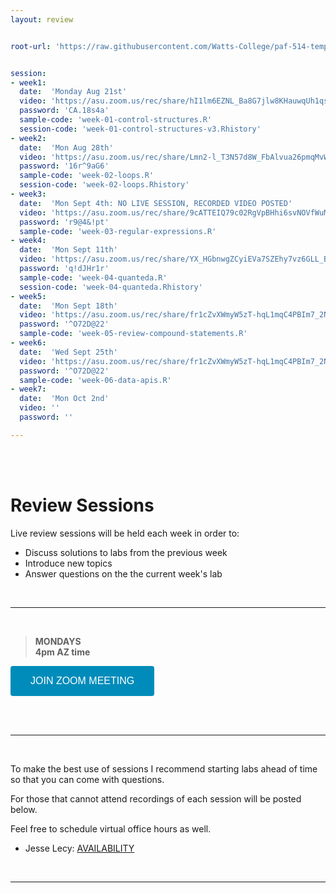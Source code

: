 ```yaml
---
layout: review


root-url: 'https://raw.githubusercontent.com/Watts-College/paf-514-template/main/review-sessions/'


session: 
- week1:
  date:  'Monday Aug 21st'  
  video: 'https://asu.zoom.us/rec/share/hI1lm6EZNL_Ba8G7jlw8KHauwqUh1qsReyXiHT9bmJGwVsmCJRP4R_wBvnP_xn0k.euJ6KVA3Hg1biYsW'
  password: 'CA.18s4a'
  sample-code: 'week-01-control-structures.R' 
  session-code: 'week-01-control-structures-v3.Rhistory' 
- week2:
  date:  'Mon Aug 28th'  
  video: 'https://asu.zoom.us/rec/share/Lmn2-l_T3N57d8W_FbAlvua26pmqMvWHHKbNjpucMn3Q0E8HnSxMTQCmxJbIM3N5.RcsR6UseFDyauG5T' 
  password: '16r^9aG6'
  sample-code: 'week-02-loops.R' 
  session-code: 'week-02-loops.Rhistory' 
- week3:
  date:  'Mon Sept 4th: NO LIVE SESSION, RECORDED VIDEO POSTED'  
  video: 'https://asu.zoom.us/rec/share/9cATTEIQ79c02RgVpBHhi6svNOVfWuMT8JFaAeUv94El_dkvtZjPqMnTvRJ5-Csn.neWR2qE3ZMOIKc4S?startTime=1693800691000'
  password: 'r9@4&!pt'
  sample-code: 'week-03-regular-expressions.R' 
- week4:
  date:  'Mon Sept 11th'  
  video: 'https://asu.zoom.us/rec/share/YX_HGbnwgZCyiEVa7SZEhy7vz6GLL_Bk5rsyoQU7Tpzzm5mFNUpgJnz-vYfJe3_0.ToRJbJMH4tIxNs_n?startTime=1694473409000'
  password: 'q!dJHr1r'
  sample-code: 'week-04-quanteda.R'
  session-code: 'week-04-quanteda.Rhistory'
- week5:
  date:  'Mon Sept 18th'  
  video: 'https://asu.zoom.us/rec/share/fr1cZvXWmyW5zT-hqL1mqC4PBIm7_2NZ2U2lIKrD41n6NBUTgX3PQbjg3q4iF-vX.1rQSK6mZ4jew_3a5?startTime=1695683783000'
  password: '^O72D@22'  
  sample-code: 'week-05-review-compound-statements.R'  
- week6:
  date:  'Wed Sept 25th'  
  video: 'https://asu.zoom.us/rec/share/fr1cZvXWmyW5zT-hqL1mqC4PBIm7_2NZ2U2lIKrD41n6NBUTgX3PQbjg3q4iF-vX.1rQSK6mZ4jew_3a5?startTime=1695686642000'
  password: '^O72D@22'
  sample-code: 'week-06-data-apis.R'
- week7:
  date:  'Mon Oct 2nd'  
  video: ''
  password: ''

---
```





<br><br>

# Review Sessions 

Live review sessions will be held each week in order to: 

* Discuss solutions to labs from the previous week 
* Introduce new topics 
* Answer questions on the the current week's lab 


<br> 
<hr>
<br>


> **MONDAYS**    
> **4pm AZ time** 

<a href='https://asu.zoom.us/j/89752412079' target=""> <button class="zoom">JOIN ZOOM MEETING</button></a>

<br>



<!--  **Add to your calendar:** <a target="_blank" href=""><img border="0" src="https://www.google.com/calendar/images/ext/gc_button1_en.gif"></a>  -->




<br> 
<hr>
<br>


To make the best use of sessions I recommend starting labs ahead of time so that you can come with questions. 

For those that cannot attend recordings of each session will be posted below. 

Feel free to schedule virtual office hours as well.   

* Jesse Lecy: [AVAILABILITY](https://www.calendar.com/lecy/meet30/)


<br> 
<hr>
<br>
<br>





<style>
.zoom {
  background-color: #008CBA; 
  border: none;
  color: white;
  padding: 15px 32px;
  text-align: center;
  text-decoration: none;
  display: inline-block;
  font-size: 16px;
  border-radius: 4px;
}
</style>




